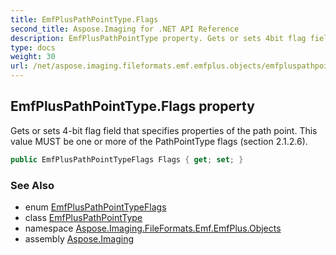 ```yaml
---
title: EmfPlusPathPointType.Flags
second_title: Aspose.Imaging for .NET API Reference
description: EmfPlusPathPointType property. Gets or sets 4bit flag field that specifies properties of the path point. This value MUST be one or more of the PathPointType flags section 2.1.2.6
type: docs
weight: 30
url: /net/aspose.imaging.fileformats.emf.emfplus.objects/emfpluspathpointtype/flags/
---
```

## EmfPlusPathPointType.Flags property

Gets or sets 4-bit flag field that specifies properties of the path point. This value MUST be one or more of the PathPointType flags (section 2.1.2.6).

```csharp
public EmfPlusPathPointTypeFlags Flags { get; set; }
```

### See Also

* enum [EmfPlusPathPointTypeFlags](../../../aspose.imaging.fileformats.emf.emfplus.consts/emfpluspathpointtypeflags/)
* class [EmfPlusPathPointType](../)
* namespace [Aspose.Imaging.FileFormats.Emf.EmfPlus.Objects](../../emfpluspathpointtype/)
* assembly [Aspose.Imaging](../../../)


